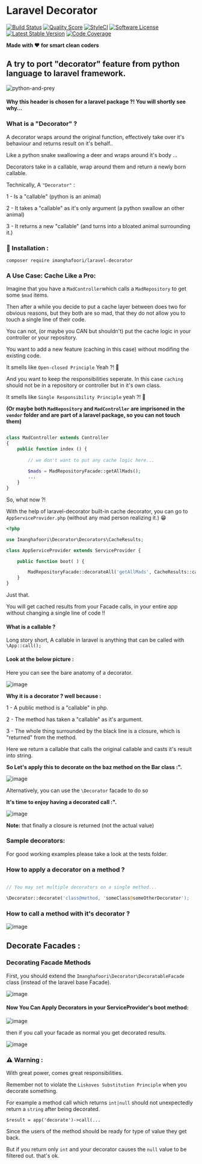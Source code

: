 # Laravel Decorator


[![Build Status](https://travis-ci.org/imanghafoori1/laravel-decorator.svg?branch=master)](https://travis-ci.org/imanghafoori1/laravel-decorator)
<a href="https://scrutinizer-ci.com/g/imanghafoori1/laravel-decorator"><img src="https://img.shields.io/scrutinizer/g/imanghafoori1/laravel-decorator.svg?style=round-square" alt="Quality Score"></img></a>
[![StyleCI](https://github.styleci.io/repos/164699371/shield?branch=master)](https://github.styleci.io/repos/164699371)
[![Software License](https://img.shields.io/badge/license-MIT-brightgreen.svg?style=round-square)](LICENSE.md)
[![Latest Stable Version](https://poser.pugx.org/imanghafoori/laravel-decorator/v/stable)](https://packagist.org/packages/imanghafoori/laravel-decorator)
[![Code Coverage](https://scrutinizer-ci.com/g/imanghafoori1/laravel-decorator/badges/coverage.png?b=master)](https://scrutinizer-ci.com/g/imanghafoori1/laravel-decorator/?branch=master)



**Made with :heart: for smart clean coders**


## A try to port "decorator" feature from python language to laravel framework.



![python-and-prey](https://user-images.githubusercontent.com/6961695/51078481-a2ad9300-16ca-11e9-8bf2-1d4ed214e030.jpg)

#### Why this header is chosen for a laravel package ?! You will shortly see why...

### What is a "Decorator" ?

A decorator wraps around the original function, effectively take over it's behaviour and returns result on it's behalf..

Like a python snake swallowing a deer and wraps around it's body ...

Decorators take in a callable, wrap around them and return a newly born callable.

Technically, A `"Decorator"` :

1 - Is a "callable" (python is an animal)

2 - It takes a "callable" as it's only argument (a python swallow an other animal)

3 - It returns a new "callable" (and turns into a bloated animal surrounding it.)

### :truck: Installation :

```
composer require imanghafoori/laravel-decorator
```


### A Use Case: Cache Like a Pro:

Imagine that you have a `MadController`which calls a `MadRepository` to get some `$mad` items.

Then after a while you decide to put a cache layer between does two for obvious reasons, but they both are so mad, that they do not allow you to touch a single line of their code.

You can not, (or maybe you CAN but shouldn't) put the cache logic in your controller or your repository.

You want to add a new feature (caching in this case) without modifing the existing code.

It smells like `Open-closed Principle` Yeah ?! 👃 

And you want to keep the responsibilities seperate. In this case `caching` should not be in a repository or controller but in it's own class. 

It smells like `Single Responsibility Principle` yeah ?! 👃 

**(Or maybe both `MadRepository` and `MadController` are imprisoned in the `vendor` folder and are part of a laravel package, so you can not touch them)**

```php

class MadController extends Controller
{
    public function index () {
    
        // we don't want to put any cache logic here...
        
        $mads = MadRepositoryFacade::getAllMads();
        ...
    }
}

```

So, what now ?!

With the help of laravel-decorator built-in cache decorator, you can go to `AppServiceProvider.php` (without any mad person realizing it.) 😁 

```php
<?php

use Imanghafoori\Decorator\Decorators\CacheResults;

class AppServiceProvider extends ServiceProvider {

    public function boot( ) {

        MadRepositoryFacade::decorateAll('getAllMads', CacheResults::cache('myKey', 10));
    }
}

```
Just that.

You will get cached results from your Facade calls, in your entire app without changing a single line of code !!




#### What is a callable ?

Long story short, A callable in laravel is anything that can be called with `\App::call();`

#### Look at the below picture :

Here you can see the bare anatomy of a decorator.

![image](https://user-images.githubusercontent.com/6961695/50966481-4855dc00-14ea-11e9-884f-5e6b762b6e35.png)

**Why it is a decorator ? well because :**

1 - A public method is a "callable" in php.

2 - The method has taken a "callable" as it's argument.

3 - The whole thing surrounded by the black line is a closure, which is "returned" from the method.


Here we return a callable that calls the original callable and casts it's result into string.


**So Let's apply this to decorate on the baz method on the Bar class :".**

![image](https://user-images.githubusercontent.com/6961695/50967860-a389cd80-14ee-11e9-85a5-e3cf346942a3.png)

Alternatively, you can use the `\Decorator` facade to do so



**It's time to enjoy having a decorated call :".**

![image](https://user-images.githubusercontent.com/6961695/50968397-2bbca280-14f0-11e9-85c9-4112e14da056.png)

**Note:** that finally a closure is returned (not the actual value)

### Sample decorators:

For good working examples please take a look at the tests folder.


### How to apply a decorator on a method ?

```php

// You may set multiple decorators on a single method...

\Decorator::decorate('class@method, 'someClass@someOtherDecorator');

```


### How to call a method with it's decorator ?

![image](https://user-images.githubusercontent.com/6961695/51078628-970f9b80-16cd-11e9-8b23-267b2d1564e7.png)


## Decorate Facades :

### Decorating Facade Methods

First, you should extend the `Imanghafoori\Decorator\DecoratableFacade` class (instead of the laravel base Facade).

![image](https://user-images.githubusercontent.com/6961695/51075625-484d0c00-16a3-11e9-9551-73b199a9c5e9.png)


#### Now You Can Apply Decorators in your ServiceProvider's boot method:

![image](https://user-images.githubusercontent.com/6961695/51078788-6715c780-16d0-11e9-91af-710fc9cd51b7.png)


then if you call your facade as normal you get decorated results.


![image](https://user-images.githubusercontent.com/6961695/51075751-3d937680-16a5-11e9-855b-2b8b61bdb876.png)


### :warning: Warning :

With great power, comes great responsibilities.

Remember not to violate the `Liskoves Substitution Principle` when you decorate something.

For example a method call which returns `int|null` should not unexpectedly return a `string` after being decorated.

`$result = app('decorate')->call(...`

Since the users of the method should be ready for type of value they get back.

But if you return only `int` and your decorator causes the `null` value to be filtered out. that's ok.
